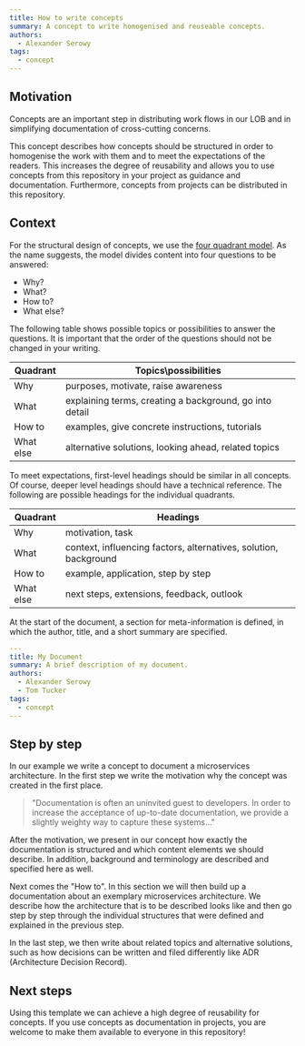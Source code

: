 ```yaml
---
title: How to write concepts
summary: A concept to write homogenised and reuseable concepts.
authors:
  - Alexander Serowy
tags:
  - concept
---
```


## Motivation

Concepts are an important step in distributing work flows in our LOB and in simplifying documentation of cross-cutting concerns.

This concept describes how concepts should be structured in order to homogenise the work with them and to meet the expectations of the readers. This increases the degree of reusability and allows you to use concepts from this repository in your project as guidance and documentation. Furthermore, concepts from projects can be distributed in this repository.

## Context

For the structural design of concepts, we use the [four quadrant model][1]. As the name suggests, the model divides content into four questions to be answered:

- Why?
- What?
- How to?
- What else?

The following table shows possible topics or possibilities to answer the questions. It is important that the order of the questions should not be changed in your writing.

| Quadrant  | Topics\possibilities                                    |
| --------- | ------------------------------------------------------- |
| Why       | purposes, motivate, raise awareness                     |
| What      | explaining terms, creating a background, go into detail |
| How to    | examples, give concrete instructions, tutorials         |
| What else | alternative solutions, looking ahead, related topics    |

To meet expectations, first-level headings should be similar in all concepts. Of course, deeper level headings should have a technical reference. The following are possible headings for the individual quadrants.

| Quadrant  | Headings                                                         |
| --------- | ---------------------------------------------------------------- |
| Why       | motivation, task                                                 |
| What      | context, influencing factors, alternatives, solution, background |
| How to    | example, application, step by step                               |
| What else | next steps, extensions, feedback, outlook                        |

At the start of the document, a section for meta-information is defined, in which the author, title, and a short summary are specified.

```yaml
---
title: My Document
summary: A brief description of my document.
authors:
  - Alexander Serowy
  - Tom Tucker
tags:
  - concept
---

```

[1]: https://www.amazon.de/-/en/Uwe-Vigenschow/dp/3864906970 "Soft Skills für Softwareentwickler"

## Step by step

In our example we write a concept to document a microservices architecture. In the first step we write the motivation why the concept was created in the first place.

> "Documentation is often an uninvited guest to developers. In order to increase the acceptance of up-to-date documentation, we provide a slightly weighty way to capture these systems..."

After the motivation, we present in our concept how exactly the documentation is structured and which content elements we should describe. In addition, background and terminology are described and specified here as well.

Next comes the "How to". In this section we will then build up a documentation about an exemplary microservices architecture. We describe how the architecture that is to be described looks like and then go step by step through the individual structures that were defined and explained in the previous step.

In the last step, we then write about related topics and alternative solutions, such as how decisions can be written and filed differently like ADR (Architecture Decision Record).

## Next steps

Using this template we can achieve a high degree of reusability for concepts. If you use concepts as documentation in projects, you are welcome to make them available to everyone in this repository!

